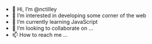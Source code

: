 - 👋 Hi, I’m @nctilley
- 👀 I’m interested in developing some corner of the web
- 🌱 I’m currently learning JavaScript
- 💞️ I’m looking to collaborate on ...
- 📫 How to reach me ...

<!---
nctilley/nctilley is a ✨ special ✨ repository because its `README.md` (this file) appears on your GitHub profile.
You can click the Preview link to take a look at your changes.
--->
